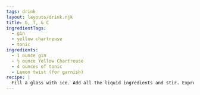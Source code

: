 ```yaml
---
tags: drink
layout: layouts/drink.njk
title: G, T, & C
ingredientTags:
  - gin
  - yellow chartreuse
  - tonic
ingredients:
  - 1 ounce gin
  - ½ ounce Yellow Chartreuse
  - 4 ounces of tonic
  - Lemon twist (for garnish)
recipe: |
  Fill a glass with ice. Add all the liquid ingredients and stir. Express a lemon peel over the drink, then twist to use as garnish.
---
```

